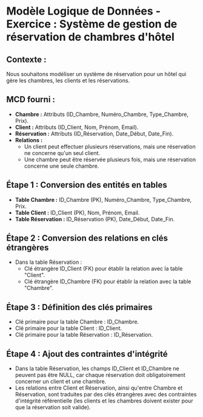 # Modèle Logique de Données - Exercice : Système de gestion de réservation de chambres d'hôtel

## Contexte :

Nous souhaitons modéliser un système de réservation pour un hôtel qui gère les chambres, les clients et les
réservations.

## MCD fourni :

- **Chambre :** Attributs (ID_Chambre, Numéro_Chambre, Type_Chambre, Prix).
- **Client :** Attributs (ID_Client, Nom, Prénom, Email).
- **Réservation :** Attributs (ID_Réservation, Date_Début, Date_Fin).
- **Relations :**
    - Un client peut effectuer plusieurs réservations, mais une réservation ne concerne qu'un seul client.
    - Une chambre peut être réservée plusieurs fois, mais une réservation concerne une seule chambre.

## Étape 1 : Conversion des entités en tables

- **Table Chambre :** ID_Chambre (PK), Numéro_Chambre, Type_Chambre, Prix.
- **Table Client :** ID_Client (PK), Nom, Prénom, Email.
- **Table Réservation :** ID_Réservation (PK), Date_Début, Date_Fin.

## Étape 2 : Conversion des relations en clés étrangères

- Dans la table Réservation :
    - Clé étrangère ID_Client (FK) pour établir la relation avec la table "Client".
    - Clé étrangère ID_Chambre (FK) pour établir la relation avec la table "Chambre".

## Étape 3 : Définition des clés primaires

- Clé primaire pour la table Chambre : ID_Chambre.
- Clé primaire pour la table Client : ID_Client.
- Clé primaire pour la table Réservation : ID_Réservation.

## Étape 4 : Ajout des contraintes d'intégrité

- Dans la table Réservation, les champs ID_Client et ID_Chambre ne peuvent pas être NULL, car chaque réservation doit
  obligatoirement concerner un client et une chambre.
- Les relations entre Client et Réservation, ainsi qu'entre Chambre et Réservation, sont traduites par des clés
  étrangères avec des contraintes d'intégrité référentielle (les clients et les chambres doivent exister pour que la
  réservation soit valide).
